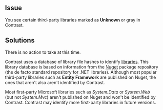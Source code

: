 <!--
title: "Contrast Does Not Recognize Third Party .NET Libraries"
description: "Troubleshooting guide for .NET agent issues"
tags: "libraries troubleshoot agent .Net"
-->

## Issue 
You see certain third-party libraries marked as **Unknown** or gray in Contrast.

## Solutions
There is no action to take at this time. 

Contrast uses a database of library file hashes to identify [libraries](user-libraries.html#analysis). This library database is based on information from the [Nuget](https://www.nuget.org/) package repository (the de facto standard repository for .NET libraries). Although most popular third-party libraries such as **Entity Framework** are  published on Nuget, the ones that aren't also aren't identified by Contrast.  

Most first-party Microsoft libraries such as *System.Data* or *System.Web* (but not *System.Mvc*) aren't published on Nuget and won't be identified by Contrast. Contrast may identify more first-party libraries in future versions.
